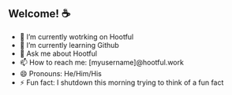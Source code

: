 ## Welcome! ☕
- 🔭 I’m currently wotrking on Hootful
- 🌱 I’m currently learning Github
- 💬 Ask me about Hootful
- 📫 How to reach me: [myusername]@hootful.work
- 😄 Pronouns: He/Him/His
- ⚡ Fun fact: I shutdown this morning trying to think of a fun fact

